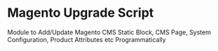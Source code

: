# Magento Upgrade Script
Module to Add/Update Magento CMS Static Block, CMS Page, System Configuration, Product Attributes etc Programmatically
